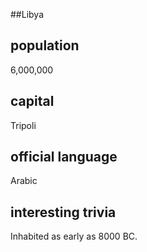 ##Libya
## population
6,000,000

## capital
Tripoli
 
## official language
Arabic

## interesting trivia
Inhabited as early as 8000 BC.


